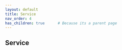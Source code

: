 ```yaml
---
layout: default
title: Service
nav_order: 4
has_children: true      # Because its a parent page
---
```


## Service
